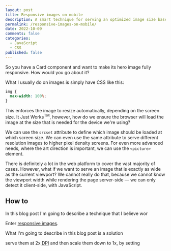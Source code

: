 ```yaml
---
layout: post
title: Responsive images on mobile
description: A smart technique for serving an optimized image size based on the client viewport width.
permalink: /responsive-images-on-mobile/
date: 2022-10-09
comments: false
categories:
  - JavaScript
  - CSS
published: false
---
```


So you have a Card component and want to make its hero image fully responsive. How would you go about it?

What I usually do on images is simply have CSS like this:

```css
img {
  max-width: 100%;
}
```

This enforces the image to resize automatically, depending on the screen size. It Just Works<sup>TM</sup>, however, how do we ensure the browser will load the image at the size that is needed for the device we're using?

We can use the `srcset` attribute to define which image should be loaded at which screen size. We can even use the same attribute to serve different resolution images to higher pixel density screens. For even more advanced needs, where the art direction is important, we can use the `<picture>` element.

There is definitely a lot in the web platform to cover the vast majority of cases. However, what if we want to serve an image that is exactly as wide as the current viewport? We cannot really do that, because we cannot know the viewport width while rendering the page server-side — we can only detect it client-side, with JavaScript.

## How to

In this blog post I'm going to describe a technique that I believe wor

Enter [responsive images](https://developer.mozilla.org/en-US/docs/Learn/HTML/Multimedia_and_embedding/Responsive_images).



What I'm going to describe in this blog post is a solution

 serve them at 2x <abbr title="Dots Per Inch">DPI</abbr> and then scale them down to 1x, by setting